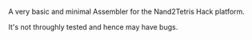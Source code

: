 A very basic and minimal Assembler for the Nand2Tetris Hack platform.

It's not throughly tested and hence may have bugs.
